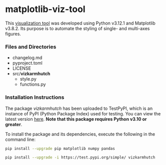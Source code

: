 # matplotlib-viz-tool

This [visualization tool](https://github.com/karmhutch/matplotlib-viz-tool) 
was developed using Python v3.12.1 and Matplotlib v3.8.2. Its purpose is 
to automate the styling of single- and multi-axes figures. 


### **Files and Directories**

- changelog.md
- pyproject.toml
- LICENSE
- src/**vizkarmhutch**
  - style.py
  - functions.py


### **Installation Instructions**

The package *vizkarmhutch* has been uploaded to TestPyPI, which is an instance 
of PyPI (Python Package Index) used for testing. You can view the latest version
[here](https://test.pypi.org/project/vizkarmhutch/0.0.2/). **Note that this 
package requires Python v3.10 or greater**. 

To install the package and its 
dependencies, execute the following in the command line:
```bash
pip install --upgrade pip matplotlib numpy pandas

pip install --upgrade -i https://test.pypi.org/simple/ vizkarmhutch
```